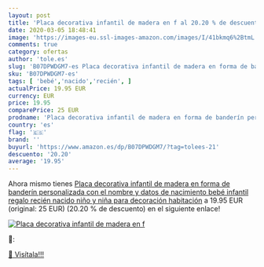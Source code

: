 ```yaml
---
layout: post
title: 'Placa decorativa infantil de madera en f al 20.20 % de descuento'
date: 2020-03-05 18:48:41
image: 'https://images-eu.ssl-images-amazon.com/images/I/41bkmq6%2BtmL._SL400_.jpg'
comments: true
category: ofertas
author: 'tole.es'
slug: 'B07DPWDGM7-es Placa decorativa infantil de madera en forma de banderín...'
sku: 'B07DPWDGM7-es'
tags: [ 'bebé','nacido','recién', ]
actualPrice: 19.95 EUR
currency: EUR
price: 19.95
comparePrice: 25 EUR
prodname: 'Placa decorativa infantil de madera en forma de banderín personalizada con el nombre y datos de nacimiento bebé infantil  regalo recién nacido niño y niña para decoración habitación'
country: 'es'
flag: '🇪🇸'
brand: ''
buyurl: 'https://www.amazon.es/dp/B07DPWDGM7/?tag=tolees-21'
descuento: '20.20'
average: '19.95'
---
```


Ahora mismo tienes [Placa decorativa infantil de madera en forma de banderín personalizada con el nombre y datos de nacimiento bebé infantil  regalo recién nacido niño y niña para decoración habitación](https://www.amazon.es/dp/B07DPWDGM7/?tag=tolees-21) a 19.95 EUR (original: 25 EUR) (20.20 %  de descuento) en el siguiente enlace!

[![Placa decorativa infantil de madera en f](https://images-eu.ssl-images-amazon.com/images/I/41bkmq6%2BtmL._SL400_.jpg)](https://www.amazon.es/dp/B07DPWDGM7/?tag=tolees-21)

🔎:


[🛒 Visítala!!!](https://www.amazon.es/dp/B07DPWDGM7/?tag=tolees-21)
